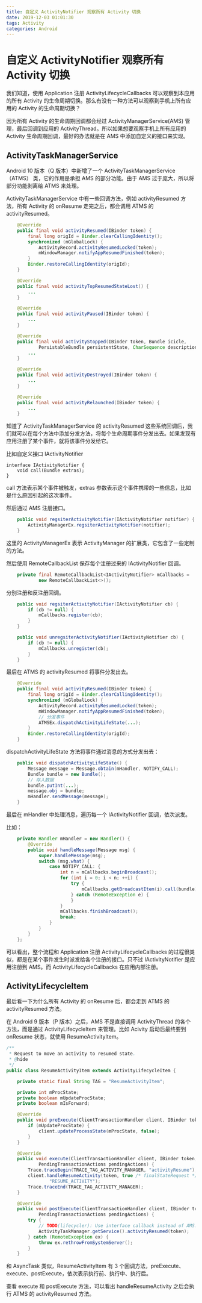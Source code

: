 ```yaml
---
title: 自定义 ActivityNotifier 观察所有 Activity 切换
date: 2019-12-03 01:01:30
tags: Activity
categories: Android
---
```


# 自定义 ActivityNotifier 观察所有 Activity 切换

我们知道，使用 Application 注册 ActivityLifecycleCallbacks 可以观察到本应用的所有 Activity 的生命周期切换。那么有没有一种方法可以观察到手机上所有应用的 Activity 的生命周期切换？

因为所有 Activity 的生命周期回调都会经过 ActivityManagerService(AMS) 管理，最后回调到应用的 ActivityThread。所以如果想要观察手机上所有应用的 Activity 生命周期回调，最好的办法就是在 AMS 中添加自定义的接口来实现。

## ActivityTaskManagerService

Android 10 版本（Q 版本）中新增了一个 ActivityTaskManagerService（ATMS） 类，它的作用是承担 AMS 的部分功能。由于 AMS 过于庞大，所以将部分功能剥离给 ATMS 来处理。

ActivityTaskManagerService 中有一些回调方法，例如 activityResumed 方法，所有 Activity 的 onResume 走完之后，都会调用 ATMS 的 activityResumed。

```java
    @Override
    public final void activityResumed(IBinder token) {
        final long origId = Binder.clearCallingIdentity();
        synchronized (mGlobalLock) {
            ActivityRecord.activityResumedLocked(token);
            mWindowManager.notifyAppResumedFinished(token);
        }
        Binder.restoreCallingIdentity(origId);
    }

    @Override
    public final void activityTopResumedStateLost() {
        ...
    }

    @Override
    public final void activityPaused(IBinder token) {
        ...
    }

    @Override
    public final void activityStopped(IBinder token, Bundle icicle,
            PersistableBundle persistentState, CharSequence description) {
        ...
    }

    @Override
    public final void activityDestroyed(IBinder token) {
        ...
    }

    @Override
    public final void activityRelaunched(IBinder token) {
        ...
    }
```

知道了 ActivityTaskManagerService 的 activityResumed 这些系统回调后，我们就可以在每个方法中添加分发方法，将每个生命周期事件分发出去。如果发现有应用注册了某个事件，就将该事件分发给它。

比如自定义接口 IActivityNotifier

```
interface IActivityNotifier {
    void call(Bundle extras);
}
```

call 方法表示某个事件被触发，extras 参数表示这个事件携带的一些信息，比如是什么原因引起的这次事件。

然后通过 AMS 注册接口。

```java
    public void regsiterActivityNotifier(IActivityNotifier notifier) {
        ActivityManagerEx.regsiterActivityNotifier(notifier);
    }
```

这里的 ActivityManagerEx 表示 ActivityManager 的扩展类，它包含了一些定制的方法。

然后使用 RemoteCallbackList 保存每个注册过来的 IActivityNotifier 回调。

```java
    private final RemoteCallbackList<IActivityNotifier> mCallbacks =
            new RemoteCallbackList<>();
```

分别注册和反注册回调。

```java
    public void regsiterActivityNotifier(IActivityNotifier cb) {
        if (cb != null) {
            mCallbacks.register(cb);
        }
    }

    public void unregsiterActivityNotifier(IActivityNotifier cb) {
        if (cb != null) {
            mCallbacks.unregister(cb);
        }
    }
```

最后在 ATMS 的 activityResumed 将事件分发出去。

```java
    @Override
    public final void activityResumed(IBinder token) {
        final long origId = Binder.clearCallingIdentity();
        synchronized (mGlobalLock) {
            ActivityRecord.activityResumedLocked(token);
            mWindowManager.notifyAppResumedFinished(token);
            // 分发事件
            ATMSEx.dispatchActivityLifeState(...);
        }
        Binder.restoreCallingIdentity(origId);
    }
```

dispatchActivityLifeState 方法将事件通过消息的方式分发出去：

```java
    public void dispatchActivityLifeState() {
        Message message = Message.obtain(mHandler, NOTIFY_CALL);
        Bundle bundle = new Bundle();
        // 存入数据
        bundle.putInt(...);
        message.obj = bundle;
        mHandler.sendMessage(message);
    }
```

最后在 mHandler 中处理消息，遍历每一个 IActivityNotifier 回调，依次派发。

比如：

```java
    private Handler mHandler = new Handler() {
        @Override
        public void handleMessage(Message msg) {
            super.handleMessage(msg);
            switch (msg.what) {
                case NOTIFY_CALL: {
                    int n = mCallbacks.beginBroadcast();
                    for (int i = 0; i < n; ++i) {
                        try {
                            mCallbacks.getBroadcastItem(i).call(bundle);
                        } catch (RemoteException e) {
                        }
                    }
                    mCallbacks.finishBroadcast();
                    break;
                }
            }
        }
    };
```

可以看出，整个流程和 Application 注册 ActivityLifecycleCallbacks 的过程很类似，都是在某个事件发生时派发给各个注册的接口。只不过 IActivityNotifier 是应用注册到 AMS。而 ActivityLifecycleCallbacks 在应用内部注册。

## ActivityLifecycleItem

最后看一下为什么所有 Activity 的 onResume 后，都会走到 ATMS 的 activityResumed 方法。

在 Android 9 版本（P 版本）之后，AMS 不是直接调用 ActivityThread 的各个方法，而是通过 ActivityLifecycleItem 来管理。比如 Acivity 启动后最终要到 onResume 状态，就使用 ResumeActivityItem。

```java
/**
 * Request to move an activity to resumed state.
 * @hide
 */
public class ResumeActivityItem extends ActivityLifecycleItem {

    private static final String TAG = "ResumeActivityItem";

    private int mProcState;
    private boolean mUpdateProcState;
    private boolean mIsForward;

    @Override
    public void preExecute(ClientTransactionHandler client, IBinder token) {
        if (mUpdateProcState) {
            client.updateProcessState(mProcState, false);
        }
    }

    @Override
    public void execute(ClientTransactionHandler client, IBinder token,
            PendingTransactionActions pendingActions) {
        Trace.traceBegin(TRACE_TAG_ACTIVITY_MANAGER, "activityResume");
        client.handleResumeActivity(token, true /* finalStateRequest */, mIsForward,
                "RESUME_ACTIVITY");
        Trace.traceEnd(TRACE_TAG_ACTIVITY_MANAGER);
    }

    @Override
    public void postExecute(ClientTransactionHandler client, IBinder token,
            PendingTransactionActions pendingActions) {
        try {
            // TODO(lifecycler): Use interface callback instead of AMS.
            ActivityTaskManager.getService().activityResumed(token);
        } catch (RemoteException ex) {
            throw ex.rethrowFromSystemServer();
        }
    }
```

和 AsyncTask 类似，ResumeActivityItem 有 3 个回调方法，preExecute、execute、postExecute，依次表示执行前、执行中、执行后。

查看 execute 和 postExecute 方法，可以看出 handleResumeActivity 之后会执行 ATMS 的 activityResumed 方法。